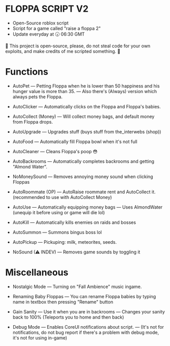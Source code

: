 # FLOPPA SCRIPT V2
- Open-Source roblox script
- Script for a game called "raise a floppa 2"
- Update everyday at 🕡 06:30 GMT

💫 This project is open-source, please, do not steal code for your own exploits, and make credits of me scripted something. 💫

# Functions
- AutoPet
— Petting Floppa when he is lower than 50 happiness and his hunger value is more than 35.
— Also there's (Always) version which always pets the Floppa.

- AutoClicker
— Automatically clicks on the Floppa and Floppa's babies.

- AutoCollect (Money)
— Will collect money bags, and default money from Floppa drops.

- AutoUpgrade
— Upgrades stuff (buys stuff from the_interwebs (shop))

- AutoFood
— Automatically fill Floppa bowl when it's not full

- AutoCleaner
— Cleans Floppa's poop :flushed:

- AutoBackrooms
— Automatically completes backrooms and getting "Almond Water".

- NoMoneySound
— Removes annoying money sound when clicking Floppas

- AutoRoommate (OP)
— AutoRaise roommate rent and AutoCollect it. (recommended to use with AutoCollect Money)

- AutoUse
— Automatically equipping money bags
— Uses AlmondWater (unequip it before using or game will die lol)

- AutoKill
— Automatically kills enemies on raids and bosses

- AutoSummon
— Summons bingus boss lol

- AutoPickup
— Pickuping: milk, meteorites, seeds.

- NoSound (⚠ INDEV)
— Removes game sounds by toggling it

# Miscellaneous

- Nostalgic Mode
— Turning on "Fall Ambience" music ingame.

- Renaming Baby Floppas
— You can rename Floppa babies by typing name in textbox then pressing "Rename" button

- Gain Sanity
— Use it when you are in backrooms
— Changes your sanity back to 100% (Teleports you to home and then back)

- Debug Mode
— Enables CoreUI notifications about script.
— (It's not for notifications, do not bug report if there's a problem with debug mode, it's not for using in-game)
